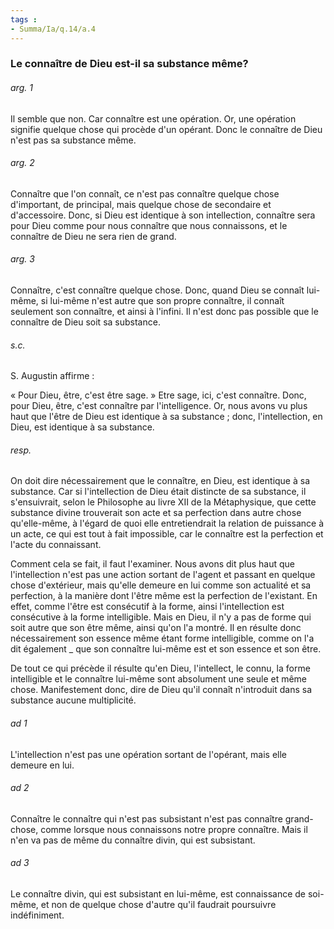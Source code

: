 ```yaml
---
tags : 
- Summa/Ia/q.14/a.4
---
```


### Le connaître de Dieu est-il sa substance même?

###### arg. 1
Il semble que non. Car connaître est une opération. Or, une opération signifie quelque chose qui procède d'un opérant. Donc le connaître de Dieu n'est pas sa substance même. 

###### arg. 2
Connaître que l'on connaît, ce n'est pas connaître quelque chose d'important, de principal, mais quelque chose de secondaire et d'accessoire. Donc, si Dieu est identique à son intellection, connaître sera pour Dieu comme pour nous connaître que nous connaissons, et le connaître de Dieu ne sera rien de grand. 

###### arg. 3
Connaître, c'est connaître quelque chose. Donc, quand Dieu se connaît lui-même, si lui-même n'est autre que son propre connaître, il connaît seulement son connaître, et ainsi à l'infini. Il n'est donc pas possible que le connaître de Dieu soit sa substance. 

###### s.c.
S. Augustin affirme : 

« Pour Dieu, être, c'est être sage. » Etre sage, ici, c'est connaître. Donc, pour Dieu, être, c'est connaître par l'intelligence. Or, nous avons vu plus haut que l'être de Dieu est identique à sa substance ; donc, l'intellection, en Dieu, est identique à sa substance. 

###### resp.
On doit dire nécessairement que le connaître, en Dieu, est identique à sa substance. Car si l'intellection de Dieu était distincte de sa substance, il s'ensuivrait, selon le Philosophe au livre XII de la Métaphysique, que cette substance divine trouverait son acte et sa perfection dans autre chose qu'elle-même, à l'égard de quoi elle entretiendrait la relation de puissance à un acte, ce qui est tout à fait impossible, car le connaître est la perfection et l'acte du connaissant. 

Comment cela se fait, il faut l'examiner. Nous avons dit plus haut que l'intellection n'est pas une action sortant de l'agent et passant en quelque chose d'extérieur, mais qu'elle demeure en lui comme son actualité et sa perfection, à la manière dont l'être même est la perfection de l'existant. En effet, comme l'être est consécutif à la forme, ainsi l'intellection est consécutive à la forme intelligible. Mais en Dieu, il n'y a pas de forme qui soit autre que son être même, ainsi qu'on l'a montré. Il en résulte donc nécessairement son essence même étant forme intelligible, comme on l'a dit également _ que son connaître lui-même est et son essence et son être. 

De tout ce qui précède il résulte qu'en Dieu, l'intellect, le connu, la forme intelligible et le connaître lui-même sont absolument une seule et même chose. Manifestement donc, dire de Dieu qu'il connaît n'introduit dans sa substance aucune multiplicité. 

###### ad 1
L'intellection n'est pas une opération sortant de l'opérant, mais elle demeure en lui. 

###### ad 2
Connaître le connaître qui n'est pas subsistant n'est pas connaître grand-chose, comme lorsque nous connaissons notre propre connaître. Mais il n'en va pas de même du connaître divin, qui est subsistant. 

###### ad 3
Le connaître divin, qui est subsistant en lui-même, est connaissance de soi-même, et non de quelque chose d'autre qu'il faudrait poursuivre indéfiniment. 



